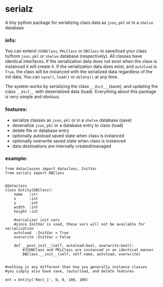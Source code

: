 # serialz
A tiny python package for serializing class data as `json`, `pkl` or in a `shelve` database


### info:
You can extend `JSONClass`, `PKLClass` or `DBClass` to save/load your class to/from `json`, `pkl` or `shelve` database (respectively). All classes have identical interfaces. If the serialization data does not exist when the class is instanced it will create it. If the serialization data does exist, and `autoload` is `True`, the class will be instanced with the serialized data regardless of the init data. You can `save()`, `load()` or `delete()` at any time.

The system works by serializing the class `__dict__` (save), and updating the class `__dict__` with deserialized data (load). Everything about this package is very simple and obvious.


### features:
* serialize classes as `json`, `pkl` or in a `shelve` database (save)
* deserialize `json`, `pkl` or a database entry to class       (load)
* delete file or database entry 
* optionally autoload saved state when class is instanced
* optionally overwrite saved state when class is instanced
* data destinations are internally created/managed


### example:

```python3
from dataclasses import dataclass, InitVar
from serialz import DBClass


@dataclass
class Entity(DBClass):
    name   :str
    x      :int
    y      :int
    width  :int
    height :int
    
    #serializer init vars
    #since InitVar is used, these vars will not be available for serialization
    autoload  :InitVar = True
    overwrite :InitVar = False
    
    def __post_init__(self, autoload:bool, overwrite:bool):
        #JSONClass and PKLClass are instanced in an identical manner
        DBClass.__init__(self, self.name, autoload, overwrite)
        
        
#nothing is any different than how you generally instance classes
#you simply also have save, (auto)load, and delete features

ent = Entity('Rect_1', 0, 0, 100, 100)
```


